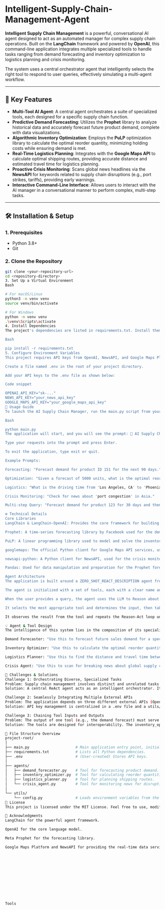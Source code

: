 # Intelligent-Supply-Chain-Management-Agent

**Intelligent Supply Chain Management** is a powerful, conversational AI agent designed to act as an automated manager for complex supply chain operations. Built on the **LangChain** framework and powered by **OpenAI**, this command-line application integrates multiple specialized tools to handle tasks ranging from demand forecasting and inventory optimization to logistics planning and crisis monitoring.

The system uses a central orchestrator agent that intelligently selects the right tool to respond to user queries, effectively simulating a multi-agent workflow.

---

## 🌟 Key Features

-   **Multi-Tool AI Agent**: A central agent orchestrates a suite of specialized tools, each designed for a specific supply chain function.
-   **Predictive Demand Forecasting**: Utilizes the **Prophet** library to analyze historical data and accurately forecast future product demand, complete with data visualizations.
-   **Algorithmic Inventory Optimization**: Employs the **PuLP** optimization library to calculate the optimal reorder quantity, minimizing holding costs while ensuring demand is met.
-   **Real-Time Logistics Planning**: Integrates with the **Google Maps API** to calculate optimal shipping routes, providing accurate distance and estimated travel time for logistics planning.
-   **Proactive Crisis Monitoring**: Scans global news headlines via the **NewsAPI** for keywords related to supply chain disruptions (e.g., port strikes, tariffs), providing early warnings.
-   **Interactive Command-Line Interface**: Allows users to interact with the AI manager in a conversational manner to perform complex, multi-step tasks.

---

## 🛠️ Installation & Setup

### 1. Prerequisites

-   Python 3.8+
-   Git

### 2. Clone the Repository

```bash
git clone <your-repository-url>
cd <repository-directory>
3. Set Up a Virtual Environment
Bash

# For macOS/Linux
python3 -m venv venv
source venv/bin/activate

# For Windows
python -m venv venv
.\venv\Scripts\activate
4. Install Dependencies
The project's dependencies are listed in requirements.txt. Install them using pip:

Bash

pip install -r requirements.txt
5. Configure Environment Variables
This project requires API keys from OpenAI, NewsAPI, and Google Maps Platform.

Create a file named .env in the root of your project directory.

Add your API keys to the .env file as shown below:

Code snippet

OPENAI_API_KEY="sk-..."
NEWS_API_KEY="your_news_api_key"
GOOGLE_MAPS_API_KEY="your_google_maps_api_key"
🚀 Usage Guide
To launch the AI Supply Chain Manager, run the main.py script from your terminal:

Bash

python main.py
The application will start, and you will see the prompt: 🤖 AI Supply Chain Manager is online. How can I help you?

Type your requests into the prompt and press Enter.

To exit the application, type exit or quit.

Example Prompts:

Forecasting: "Forecast demand for product ID 151 for the next 90 days."

Optimization: "Given a forecast of 5000 units, what is the optimal reorder quantity?"

Logistics: "What is the driving time from 'Los Angeles, CA' to 'Phoenix, AZ'?"

Crisis Monitoring: "Check for news about 'port congestion' in Asia."

Multi-step Query: "Forecast demand for product 123 for 30 days and then calculate the optimal inventory reorder for it."

⚙️ Technical Details
Core Libraries
LangChain & LangChain-OpenAI: Provides the core framework for building the agent and its tools.

Prophet: A time-series forecasting library by Facebook used for the demand forecasting tool.

PuLP: A linear programming library used to model and solve the inventory optimization problem.

googlemaps: The official Python client for Google Maps API services, used for logistics planning.

newsapi-python: A Python client for NewsAPI, used for the crisis monitoring agent.

Pandas: Used for data manipulation and preparation for the Prophet forecasting model.

Agent Architecture
The application is built around a ZERO_SHOT_REACT_DESCRIPTION agent from LangChain. This agent architecture works as follows:

The agent is initialized with a set of tools, each with a clear name and description.

When the user provides a query, the agent uses the LLM to Reason about the query and the tool descriptions.

It selects the most appropriate tool and determines the input, then takes an Action by executing that tool's function.

It observes the result from the tool and repeats the Reason-Act loop until it has enough information to formulate a final answer for the user.

💡 Agent & Tool Design
The intelligence of this system lies in the composition of its specialized tools. The central agent acts as an orchestrator, relying on the clear descriptions of each tool to decide its course of action.

Demand Forecaster: "Use this to forecast future sales demand for a specific product ID. Input should be a product ID and the number of days to forecast."

Inventory Optimizer: "Use this to calculate the optimal reorder quantity for inventory. It takes the output from the Demand Forecaster as input."

Logistics Planner: "Use this to find the distance and travel time between two locations. Useful for planning shipping and delivery routes."

Crisis Agent: "Use this to scan for breaking news about global supply chain disruptions. Input should be keywords like 'port congestion' or 'trade dispute'."

🧠 Challenges & Solutions
Challenge 1: Orchestrating Diverse, Specialized Tasks
Problem: Supply chain management involves distinct and unrelated tasks like statistical forecasting, mathematical optimization, and real-time data lookups.
Solution: A central ReAct agent acts as an intelligent orchestrator. It decomposes high-level user requests (e.g., "Plan our inventory for next quarter") into a sequence of steps, calling the correct specialized tool for each part of the problem.

Challenge 2: Seamlessly Integrating Multiple External APIs
Problem: The application depends on three different external APIs (OpenAI, Google Maps, NewsAPI), each with its own key and client library.
Solution: API key management is centralized in a .env file and a utils/config.py module. This separates credentials from the application logic. Each tool function includes error handling and checks for missing API keys to ensure graceful failure.

Challenge 3: Chaining Tool Inputs and Outputs
Problem: The output of one tool (e.g., the demand forecast) must serve as a valid input for another (e.g., the inventory optimizer).
Solution: The tools are designed for interoperability. The inventory_optimizer function includes a simple parser specifically designed to extract the numerical demand from the natural language summary produced by the forecast_product_demand function.

📂 File Structure Overview
project-root/
│
├── main.py                     # Main application entry point, initializes and runs the agent.
├── requirements.txt            # Lists all Python dependencies.
├── .env                        # (User-created) Stores API keys.
│
├── agents/
│   ├── demand_forecaster.py    # Tool for forecasting product demand.
│   ├── inventory_optimizer.py  # Tool for calculating reorder quantities.
│   ├── logistics_planner.py    # Tool for planning shipping routes.
│   └── crisis_agent.py         # Tool for monitoring news for disruptions.
│
└── utils/
    └── config.py               # Loads environment variables from the .env file.
📄 License
This project is licensed under the MIT License. Feel free to use, modify, and distribute it for personal or professional use.

🙌 Acknowledgments
LangChain for the powerful agent framework.

OpenAI for the core language model.

Meta Prophet for the forecasting library.

Google Maps Platform and NewsAPI for providing the real-time data services.












Tools


